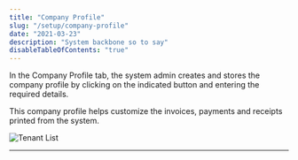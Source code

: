 ```yaml
---
title: "Company Profile"
slug: "/setup/company-profile"
date: "2021-03-23"
description: "System backbone so to say"
disableTableOfContents: "true"
---
```



In the Company Profile tab, the system admin creates and stores the company profile by clicking on the indicated button and entering the required details. 

This company profile helps customize the invoices, payments and receipts printed from the system.

![Tenant List ](../images/company-profile.png)

----